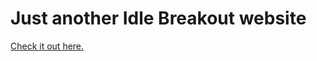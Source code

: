 # Just another Idle Breakout website
[Check it out here.](https://red-stone-network.github.io/idle-breakout)
